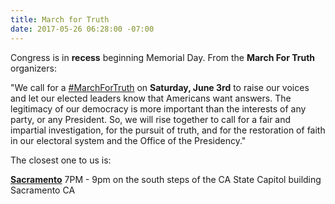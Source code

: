 ```yaml
---
title: March for Truth
date: 2017-05-26 06:28:00 -07:00
---
```


Congress is in **recess** beginning Memorial Day.  From the **March For Truth** organizers:

"We call for a [#MarchForTruth](https://www.marchfortruth.info/) on **Saturday, June 3rd** to raise our voices and let our elected leaders know that Americans want answers. The legitimacy of our democracy is more important than the interests of any party, or any President. So, we will rise together to call for a fair and impartial investigation, for the pursuit of truth, and for the restoration of faith in our electoral system and the Office of the Presidency."

The closest one to us is:

[**Sacramento**](www.facebook.com)
7PM - 9pm on the south steps of the CA State Capitol building
Sacramento CA
